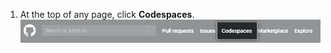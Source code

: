 1. At the top of any page, click **Codespaces**.
  ![{% data variables.product.prodname_codespaces %} link in header](/assets/images/help/codespaces/header-link.png)